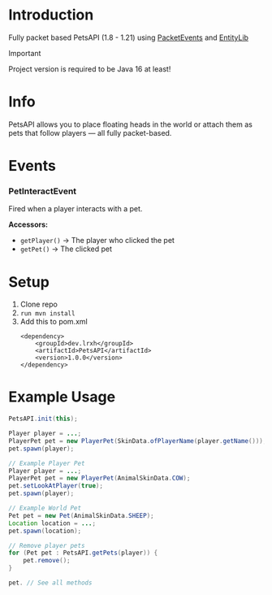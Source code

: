 # Introduction
Fully packet based PetsAPI (1.8 - 1.21) using [PacketEvents](https://github.com/retrooper/packetevents/) and [EntityLib](https://github.com/Tofaa2/EntityLib) 

> [!IMPORTANT]
> Project version is required to be Java 16 at least!

# Info
PetsAPI allows you to place floating heads in the world or attach them as pets that follow players — all fully packet-based.

# Events
### PetInteractEvent

Fired when a player interacts with a pet.

**Accessors:**
- `getPlayer()` → The player who clicked the pet
- `getPet()` → The clicked pet

# Setup
1. Clone repo
2. ```run mvn install```
3. Add this to pom.xml
   ```
   <dependency>
       <groupId>dev.lrxh</groupId>
       <artifactId>PetsAPI</artifactId>
       <version>1.0.0</version>
   </dependency>
   ```
# Example Usage
```java
PetsAPI.init(this);

Player player = ...;
PlayerPet pet = new PlayerPet(SkinData.ofPlayerName(player.getName()));
pet.spawn(player);

// Example Player Pet
Player player = ...;
PlayerPet pet = new PlayerPet(AnimalSkinData.COW);
pet.setLookAtPlayer(true);
pet.spawn(player);

// Example World Pet
Pet pet = new Pet(AnimalSkinData.SHEEP);
Location location = ...;
pet.spawn(location);

// Remove player pets
for (Pet pet : PetsAPI.getPets(player)) {
    pet.remove();
}

pet. // See all methods
``` 
